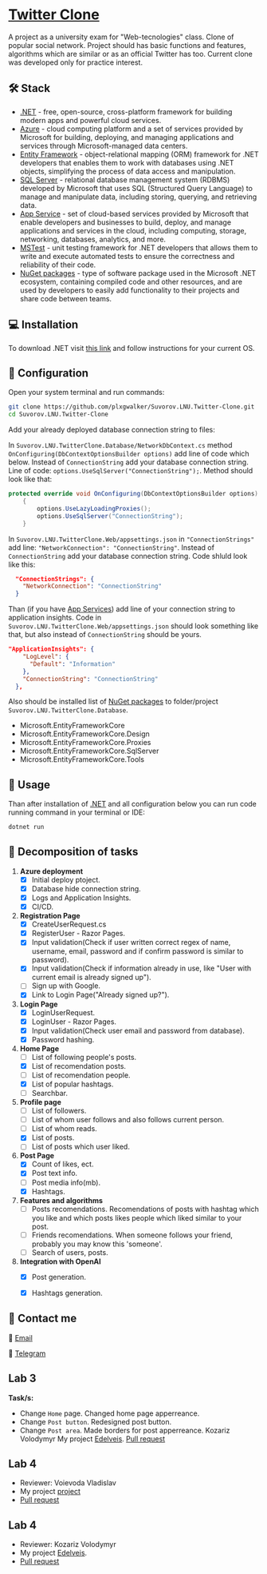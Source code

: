 # [Twitter Clone](https://twitter-clone-lnu.azurewebsites.net)

A project as a university exam for "Web-tecnologies" class. Clone of popular social network. Project should has basic functions and features, algorithms which are similar or as an official Twitter has too. Current clone was developed only for practice interest.


## :hammer_and_wrench: Stack

- [.NET](https://dotnet.microsoft.com/) - free, open-source, cross-platform framework for building modern apps and powerful cloud services.
- [Azure](https://azure.microsoft.com/) - cloud computing platform and a set of services provided by Microsoft for building, deploying, and managing applications and services through Microsoft-managed data centers.
- [Entity Framework](https://learn.microsoft.com/ef) - object-relational mapping (ORM) framework for .NET developers that enables them to work with databases using .NET objects, simplifying the process of data access and manipulation.
- [SQL Server](https://www.microsoft.com/sql-server/sql-server-2019) - relational database management system (RDBMS) developed by Microsoft that uses SQL (Structured Query Language) to manage and manipulate data, including storing, querying, and retrieving data.
- [App Service](https://azure.microsoft.com/products/app-service/) - set of cloud-based services provided by Microsoft that enable developers and businesses to build, deploy, and manage applications and services in the cloud, including computing, storage, networking, databases, analytics, and more.
- [MSTest](https://learn.microsoft.com/dotnet/core/testing/unit-testing-with-mstest) - unit testing framework for .NET developers that allows them to write and execute automated tests to ensure the correctness and reliability of their code.
- [NuGet packages](https://learn.microsoft.com/nuget/) - type of software package used in the Microsoft .NET ecosystem, containing compiled code and other resources, and are used by developers to easily add functionality to their projects and share code between teams.


## :computer: Installation

To download .NET visit [this link](https://dotnet.microsoft.com/download) and follow instructions for your current OS.

## :wrench: Configuration

Open your system terminal and run commands:

```bash
git clone https://github.com/plxgwalker/Suvorov.LNU.Twitter-Clone.git
cd Suvorov.LNU.Twitter-Clone
```

Add your already deployed database connection string to files:

In `Suvorov.LNU.TwitterClone.Database/NetworkDbContext.cs` method `OnConfiguring(DbContextOptionsBuilder options)` add line of code which below. Instead of `ConnectionString` add your database connection string. Line of code: `options.UseSqlServer("ConnectionString");`. Method should look like that:

```csharp
protected override void OnConfiguring(DbContextOptionsBuilder options)
	{
		options.UseLazyLoadingProxies();
		options.UseSqlServer("ConnectionString");
	}
```

In `Suvorov.LNU.TwitterClone.Web/appsettings.json` in `"ConnectionStrings"` add line: `"NetworkConnection": "ConnectionString"`. Instead of `ConnectionString` add your database connection string. Code shluld look like this:

```json
  "ConnectionStrings": {
    "NetworkConnection": "ConnectionString"
  }
```

Than (if you have [App Services](https://azure.microsoft.com/products/app-service/)) add line of your connection string to application insights. Code in `Suvorov.LNU.TwitterClone.Web/appsettings.json` should look something like that, but also instead of `ConnectionString` should be yours.

```json
"ApplicationInsights": {
    "LogLevel": {
      "Default": "Information"
    },
    "ConnectionString": "ConnectionString"
  },
```

Also should be installed list of [NuGet packages](https://learn.microsoft.com/nuget/) to folder/project `Suvorov.LNU.TwitterClone.Database`.
- Microsoft.EntityFrameworkCore
- Microsoft.EntityFrameworkCore.Design
- Microsoft.EntityFrameworkCore.Proxies
- Microsoft.EntityFrameworkCore.SqlServer
- Microsoft.EntityFrameworkCore.Tools


## :rocket: Usage

Than after installation of [.NET](https://dotnet.microsoft.com/) and all configuration below you can run code running command in your terminal or IDE:

```sh
dotnet run
```

## :pencil: Decomposition of tasks

1. **Azure deployment**
	- [x] Initial deploy ptoject.
	- [x] Database hide connection string.
	- [x] Logs and Application Insights.
	- [x] CI/CD.
	
2. **Registration Page**
	- [x] CreateUserRequest.cs
	- [x] RegisterUser - Razor Pages.
	- [x] Input validation(Check if user written correct regex of name, username, email, password and if confirm password is similar to password). 
	- [x] Input validation(Check if information already in use, like "User with current email is already signed up").
	- [ ] Sign up with Google.
	- [x] Link to Login Page("Already signed up?").

3. **Login Page**
	- [x] LoginUserRequest.
	- [x] LoginUser - Razor Pages.
	- [x] Input validation(Check user email and password from database).
	- [x] Password hashing.
	
4. **Home Page**
	- [ ] List of following people's posts.
	- [x] List of recomendation posts.
	- [ ] List of recomendation people.
	- [x] List of popular hashtags.
	- [ ] Searchbar.
	
5. **Profile page**
	- [ ] List of followers.
	- [ ] List of whom user follows and also follows current person.
	- [ ] List of whom reads.
	- [x] List of posts.
	- [ ] List of posts which user liked.
	
6. **Post Page**
	- [x] Count of likes, ect.
	- [x] Post text info.
	- [ ] Post media info(mb).
	- [x] Hashtags.
	
7. **Features and algorithms**
	- [ ] Posts recomendations. Recomendations of posts with hashtag which you like and which posts likes people which liked similar to your post.
	- [ ] Friends recomendations. When someone follows your friend, probably you may know this 'someone'. 
	- [ ] Search of users, posts.

8. **Integration with OpenAI**
	- [x] Post generation.
	- [x] Hashtags generation.


## :iphone: Contact me

:email: [Email](mailto:olegsuv.ukr@gmail.com)

:calling: [Telegram](https://t.me/suph0mi3)

 ## Lab 3
**Task/s:**
- Change `Home` page. Changed home page apperreance.
- Change `Post button`. Redesigned post button.
- Change `Post area`. Made borders for post apperreance.
Kozariz Volodymyr
My project [Edelveis](https://github.com/odvova/Edelveis).
[Pull request](https://github.com/plxgwalker/Suvorov.LNU.Twitter-Clone/pull/3)

## Lab 4
- Reviewer: Voievoda Vladislav 
- My project [project](https://github.com/Vladislav43/WEB)
- [Pull request](https://github.com/Vladislav43/Suvorov.LNU.Twitter-Clone/pull/1)

## Lab 4
- Reviewer: Kozariz Volodymyr
- My project [Edelveis](https://github.com/odvova/Edelveis).
- [Pull request](https://github.com/odvova/Suvorov.LNU.Twitter-Clone/pull/1)
